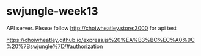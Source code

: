 # swjungle-week13

API server. Please follow http://choiwheatley.store:3000 for api test

https://choiwheatley.github.io/express.js%20%EA%B3%BC%EC%A0%9C%20%7Bswjungle%7D/#authorization
